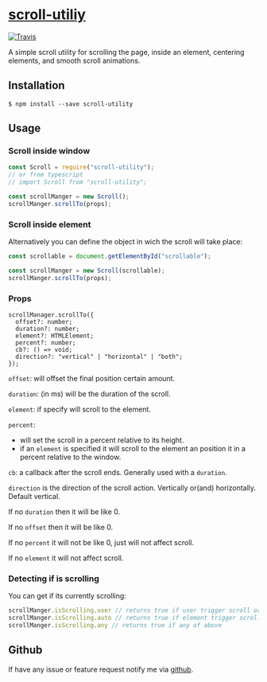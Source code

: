 # [scroll-utiliy](https://github.com/LeDDGroup/scroll-utility)

[![Travis](https://travis-ci.org/LeDDGroup/scroll-utility.svg?branch=master)](https://github.com/LeDDGroup/scroll-utility)

A simple scroll utility for scrolling the page, inside an element, centering elements, and smooth scroll animations.

## Installation

```console
$ npm install --save scroll-utility 
```

## Usage

### Scroll inside window
```js
const Scroll = require("scroll-utility");
// or from typescript
// import Scroll from "scroll-utility";

const scrollManger = new Scroll();
scrollManger.scrollTo(props);
```

### Scroll inside element
Alternatively you can define the object in wich the scroll will take place:
```js
const scrollable = document.getElementById("scrollable");

const scrollManger = new Scroll(scrollable);
scrollManger.scrollTo(props);
```

### Props
```
scrollManager.scrollTo({
  offset?: number;
  duration?: number;
  element?: HTMLElement;
  percent?: number;
  cb?: () => void;
  direction?: "vertical" | "horizontal" | "both";
});
```

`offset`: will offset the final position certain amount.

`duration`: (in ms) will be the duration of the scroll.

`element`: if specify will scroll to the element.

`percent`: 
- will set the scroll in a percent relative to its height.
- if an `element` is specified it will scroll to the element an position it in a percent relative to the window.

`cb`: a callback after the scroll ends. Generally used with a `duration`.

`direction` is the direction of the scroll action. Vertically or(and) horizontally. Default vertical.

If no `duration` then it will be like 0.

If no `offset` then it will be like 0.

If no `percent` it will not be like 0, just will not affect scroll.

If no `element` it will not affect scroll.

### Detecting if is scrolling
You can get if its currently scrolling:
```js
scrollManger.isScrolling.user // returns true if user trigger scroll or via js
scrollManger.isScrolling.auto // returns true if element trigger scroll using `scrollTo`
scrollManger.isScrolling.any // returns true if any of above
```

## Github

If have any issue or feature request notify me via [github](https://github.com/LeDDGroup/scroll-utility/issues).
